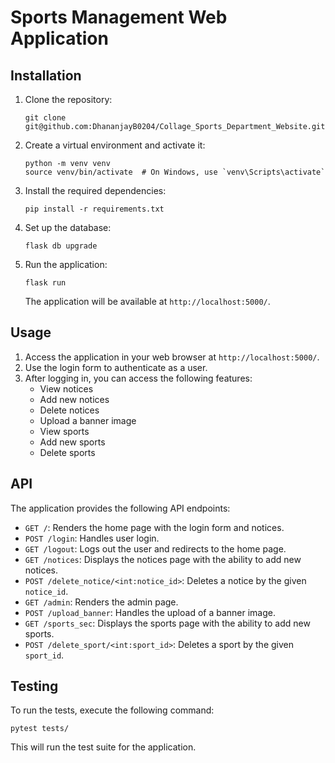 # Sports Management Web Application

## Installation

1. Clone the repository:
   ```
   git clone git@github.com:DhananjayB0204/Collage_Sports_Department_Website.git
   
   ```
2. Create a virtual environment and activate it:
   ```
   python -m venv venv
   source venv/bin/activate  # On Windows, use `venv\Scripts\activate`
   ```
3. Install the required dependencies:
   ```
   pip install -r requirements.txt
   ```
4. Set up the database:
   ```
   flask db upgrade
   ```
5. Run the application:
   ```
   flask run
   ```
   The application will be available at `http://localhost:5000/`.

## Usage

1. Access the application in your web browser at `http://localhost:5000/`.
2. Use the login form to authenticate as a user.
3. After logging in, you can access the following features:
   - View notices
   - Add new notices
   - Delete notices
   - Upload a banner image
   - View sports
   - Add new sports
   - Delete sports

## API

The application provides the following API endpoints:

- `GET /`: Renders the home page with the login form and notices.
- `POST /login`: Handles user login.
- `GET /logout`: Logs out the user and redirects to the home page.
- `GET /notices`: Displays the notices page with the ability to add new notices.
- `POST /delete_notice/<int:notice_id>`: Deletes a notice by the given `notice_id`.
- `GET /admin`: Renders the admin page.
- `POST /upload_banner`: Handles the upload of a banner image.
- `GET /sports_sec`: Displays the sports page with the ability to add new sports.
- `POST /delete_sport/<int:sport_id>`: Deletes a sport by the given `sport_id`.



## Testing

To run the tests, execute the following command:

```
pytest tests/
```

This will run the test suite for the application.
